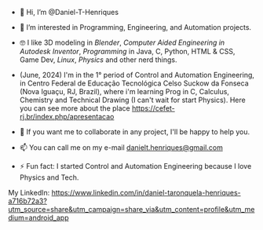 - 👋 Hi, I’m @Daniel-T-Henriques
- 👀 I’m interested in Programming, Engineering, and Automation projects.
- 🤓 I like 3D modeling in _Blender_, _Computer Aided Engineering in Autodesk Inventor_, _Programming_ in Java, C, Python, HTML & CSS, Game Dev, _Linux_, _Physics_ and other nerd things.

- (June, 2024) I'm in the 1° period of Control and Automation Engineering,
in Centro Federal de Educação Tecnológica Celso Suckow da Fonseca (Nova Iguaçu, RJ, Brazil),
where i'm learning Prog in C, Calculus, Chemistry and Technical Drawing (I can't wait for start Physics).
Here you can see more about the place https://cefet-rj.br/index.php/apresentacao

- 🤝 If you want me to collaborate in any project, I'll be happy to help you.
- 📫 You can call me on my e-mail danielt.henriques@gmail.com
- ⚡ Fun fact: I started Control and Automation Engineering because I love Physics and Tech.

My LinkedIn:
https://www.linkedin.com/in/daniel-taronquela-henriques-a716b72a3?utm_source=share&utm_campaign=share_via&utm_content=profile&utm_medium=android_app

<!---
Daniel-T-Henriques/Daniel-T-Henriques is a ✨ special ✨ repository because its `README.md` (this file) appears on your GitHub profile.
You can click the Preview link to take a look at your changes.
--->
